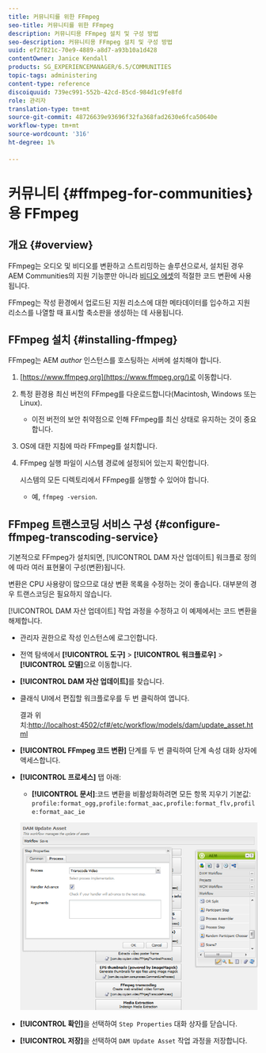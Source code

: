 ```yaml
---
title: 커뮤니티를 위한 FFmpeg
seo-title: 커뮤니티를 위한 FFmpeg
description: 커뮤니티용 FFmpeg 설치 및 구성 방법
seo-description: 커뮤니티용 FFmpeg 설치 및 구성 방법
uuid: ef2f821c-70e9-4889-a8d7-a93b10a1d428
contentOwner: Janice Kendall
products: SG_EXPERIENCEMANAGER/6.5/COMMUNITIES
topic-tags: administering
content-type: reference
discoiquuid: 739ec991-552b-42cd-85cd-984d1c9fe8fd
role: 관리자
translation-type: tm+mt
source-git-commit: 48726639e93696f32fa368fad2630e6fca50640e
workflow-type: tm+mt
source-wordcount: '316'
ht-degree: 1%

---
```



# 커뮤니티 {#ffmpeg-for-communities}용 FFmpeg

## 개요 {#overview}

FFmpeg는 오디오 및 비디오를 변환하고 스트리밍하는 솔루션으로서, 설치된 경우 AEM Communities의 지원 기능뿐만 아니라 [비디오 에셋](../../help/sites-authoring/default-components-foundation.md#video)의 적절한 코드 변환에 사용됩니다.

FFmpeg는 작성 환경에서 업로드된 지원 리소스에 대한 메타데이터를 입수하고 지원 리소스를 나열할 때 표시할 축소판을 생성하는 데 사용됩니다.

## FFmpeg 설치 {#installing-ffmpeg}

FFmpeg는 AEM *author* 인스턴스를 호스팅하는 서버에 설치해야 합니다.

1. [https://www.ffmpeg.org](https://www.ffmpeg.org/)로 이동합니다.
1. 특정 환경용 최신 버전의 FFmpeg를 다운로드합니다(Macintosh, Windows 또는 Linux).

   * 이전 버전의 보안 취약점으로 인해 FFmpeg를 최신 상태로 유지하는 것이 중요합니다.

1. OS에 대한 지침에 따라 FFmpeg를 설치합니다.

1. FFmpeg 실행 파일이 시스템 경로에 설정되어 있는지 확인합니다.

   시스템의 모든 디렉토리에서 FFmpeg를 실행할 수 있어야 합니다.

   * 예, `ffmpeg -version`.

## FFmpeg 트랜스코딩 서비스 구성 {#configure-ffmpeg-transcoding-service}

기본적으로 FFmpeg가 설치되면, [!UICONTROL DAM 자산 업데이트] 워크플로 정의에 따라 여러 표현물이 구성(변환)됩니다.

변환은 CPU 사용량이 많으므로 대상 변환 목록을 수정하는 것이 좋습니다. 대부분의 경우 트랜스코딩은 필요하지 않습니다.

[!UICONTROL DAM 자산 업데이트] 작업 과정을 수정하고 이 예제에서는 코드 변환을 해제합니다.

* 관리자 권한으로 작성 인스턴스에 로그인합니다.
* 전역 탐색에서 **[!UICONTROL 도구]** > **[!UICONTROL 워크플로우]** > **[!UICONTROL 모델]**&#x200B;으로 이동합니다.
* **[!UICONTROL DAM 자산 업데이트]**&#x200B;를 찾습니다.
* 클래식 UI에서 편집할 워크플로우를 두 번 클릭하여 엽니다.

   결과 위치:[http://localhost:4502/cf#/etc/workflow/models/dam/update_asset.html](http://localhost:4502/cf#/etc/workflow/models/dam/update_asset.html)

* **[!UICONTROL FFmpeg 코드 변환]** 단계를 두 번 클릭하여 단계 속성 대화 상자에 액세스합니다.
* **[!UICONTROL 프로세스]** 탭 아래:

   * **[!UICONTROL 문서]**:코드 변환을 비활성화하려면 모든 항목 지우기 기본값:  `profile:format_ogg,profile:format_aac,profile:format_flv,profile:format_aac_ie`

   ![configure-ffmpeg](assets/configure-ffmpeg.png)

* **[!UICONTROL 확인]**&#x200B;을 선택하여 `Step Properties` 대화 상자를 닫습니다.

* **[!UICONTROL 저장]**&#x200B;을 선택하여 `DAM Update Asset` 작업 과정을 저장합니다.



